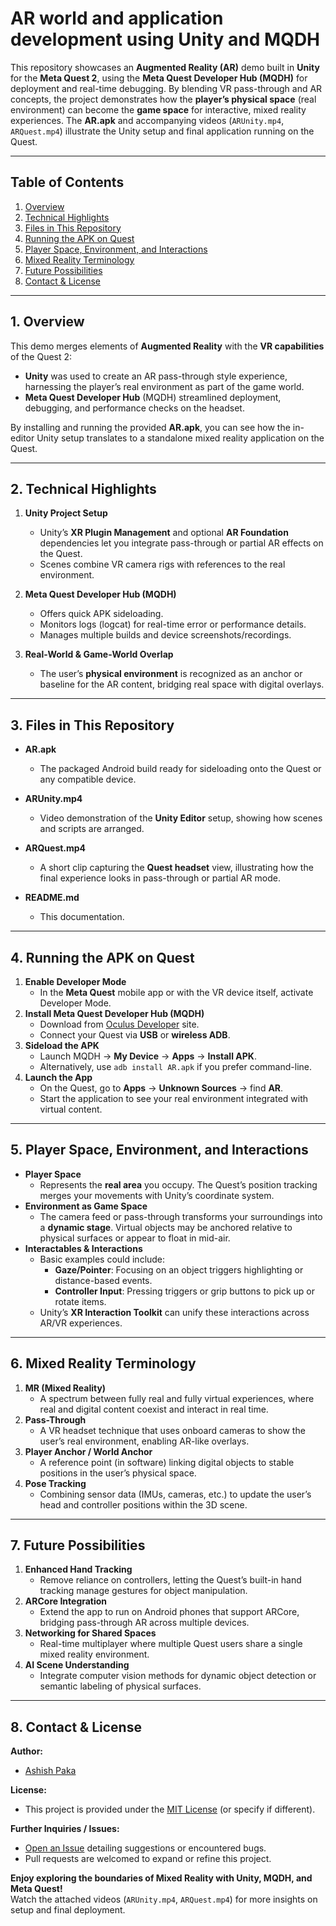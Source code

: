 # AR world and application development using Unity and MQDH

This repository showcases an **Augmented Reality (AR)** demo built in **Unity** for the **Meta Quest 2**, using the **Meta Quest Developer Hub (MQDH)** for deployment and real-time debugging. By blending VR pass-through and AR concepts, the project demonstrates how the **player’s physical space** (real environment) can become the **game space** for interactive, mixed reality experiences. The **AR.apk** and accompanying videos (`ARUnity.mp4`, `ARQuest.mp4`) illustrate the Unity setup and final application running on the Quest.

---

## Table of Contents
1. [Overview](#overview)  
2. [Technical Highlights](#technical-highlights)  
3. [Files in This Repository](#files-in-this-repository)  
4. [Running the APK on Quest](#running-the-apk-on-quest)  
5. [Player Space, Environment, and Interactions](#player-space-environment-and-interactions)  
6. [Mixed Reality Terminology](#mixed-reality-terminology)  
7. [Future Possibilities](#future-possibilities)  
8. [Contact & License](#contact--license)

---

## 1. Overview
This demo merges elements of **Augmented Reality** with the **VR capabilities** of the Quest 2:
- **Unity** was used to create an AR pass-through style experience, harnessing the player’s real environment as part of the game world.  
- **Meta Quest Developer Hub** (MQDH) streamlined deployment, debugging, and performance checks on the headset.

By installing and running the provided **AR.apk**, you can see how the in-editor Unity setup translates to a standalone mixed reality application on the Quest.

---

## 2. Technical Highlights
1. **Unity Project Setup**  
   - Unity’s **XR Plugin Management** and optional **AR Foundation** dependencies let you integrate pass-through or partial AR effects on the Quest.  
   - Scenes combine VR camera rigs with references to the real environment.

2. **Meta Quest Developer Hub (MQDH)**  
   - Offers quick APK sideloading.  
   - Monitors logs (logcat) for real-time error or performance details.  
   - Manages multiple builds and device screenshots/recordings.

3. **Real-World & Game-World Overlap**  
   - The user’s **physical environment** is recognized as an anchor or baseline for the AR content, bridging real space with digital overlays.

---

## 3. Files in This Repository
- **AR.apk**  
  - The packaged Android build ready for sideloading onto the Quest or any compatible device.

- **ARUnity.mp4**  
  - Video demonstration of the **Unity Editor** setup, showing how scenes and scripts are arranged.

- **ARQuest.mp4**  
  - A short clip capturing the **Quest headset** view, illustrating how the final experience looks in pass-through or partial AR mode.

- **README.md**  
  - This documentation.

---

## 4. Running the APK on Quest
1. **Enable Developer Mode**  
   - In the **Meta Quest** mobile app or with the VR device itself, activate Developer Mode.
2. **Install Meta Quest Developer Hub (MQDH)**  
   - Download from [Oculus Developer](https://developer.oculus.com/) site.  
   - Connect your Quest via **USB** or **wireless ADB**.
3. **Sideload the APK**  
   - Launch MQDH → **My Device** → **Apps** → **Install APK**.  
   - Alternatively, use `adb install AR.apk` if you prefer command-line.
4. **Launch the App**  
   - On the Quest, go to **Apps** → **Unknown Sources** → find **AR**.  
   - Start the application to see your real environment integrated with virtual content.

---

## 5. Player Space, Environment, and Interactions

- **Player Space**  
  - Represents the **real area** you occupy. The Quest’s position tracking merges your movements with Unity’s coordinate system.
- **Environment as Game Space**  
  - The camera feed or pass-through transforms your surroundings into a **dynamic stage**. Virtual objects may be anchored relative to physical surfaces or appear to float in mid-air.
- **Interactables & Interactions**  
  - Basic examples could include:
    - **Gaze/Pointer**: Focusing on an object triggers highlighting or distance-based events.  
    - **Controller Input**: Pressing triggers or grip buttons to pick up or rotate items.  
  - Unity’s **XR Interaction Toolkit** can unify these interactions across AR/VR experiences.

---

## 6. Mixed Reality Terminology

1. **MR (Mixed Reality)**  
   - A spectrum between fully real and fully virtual experiences, where real and digital content coexist and interact in real time.
2. **Pass-Through**  
   - A VR headset technique that uses onboard cameras to show the user’s real environment, enabling AR-like overlays.
3. **Player Anchor / World Anchor**  
   - A reference point (in software) linking digital objects to stable positions in the user’s physical space.
4. **Pose Tracking**  
   - Combining sensor data (IMUs, cameras, etc.) to update the user’s head and controller positions within the 3D scene.

---

## 7. Future Possibilities
1. **Enhanced Hand Tracking**  
   - Remove reliance on controllers, letting the Quest’s built-in hand tracking manage gestures for object manipulation.
2. **ARCore Integration**  
   - Extend the app to run on Android phones that support ARCore, bridging pass-through AR across multiple devices.
3. **Networking for Shared Spaces**  
   - Real-time multiplayer where multiple Quest users share a single mixed reality environment.
4. **AI Scene Understanding**  
   - Integrate computer vision methods for dynamic object detection or semantic labeling of physical surfaces.

---

## 8. Contact & License
**Author:**  
- [Ashish Paka](https://github.com/Ashish-Paka)

**License:**  
- This project is provided under the [MIT License](LICENSE) (or specify if different).

**Further Inquiries / Issues:**  
- [Open an Issue](https://github.com/Ashish-Paka/AugmentedReality_in_Quest_Android_unity/issues) detailing suggestions or encountered bugs.  
- Pull requests are welcomed to expand or refine this project.

**Enjoy exploring the boundaries of Mixed Reality with Unity, MQDH, and Meta Quest!**  
Watch the attached videos (`ARUnity.mp4`, `ARQuest.mp4`) for more insights on setup and final deployment.
